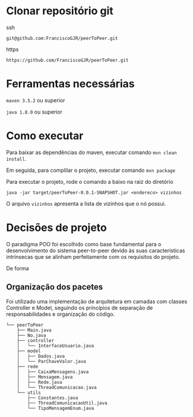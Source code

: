 # Clonar repositório git

ssh
```
git@github.com:FranciscoGJR/peerToPeer.git
```

https
```
https://github.com/FranciscoGJR/peerToPeer.git
```

# Ferramentas necessárias

`maven 3.5.2` ou superior

`java 1.8.0` ou superior

# Como executar

Para baixar as dependências do maven, executar comando `mvn clean install`.

Em seguida, para complilar o projeto, executar comando `mvn package`

Para executar o projeto, rode o comando a baixo na raiz do diretório

```
java -jar target/peerToPeer-0.0.1-SNAPSHOT.jar <endereco> vizinhos
```

O arquivo `vizinhos` apresenta a lista de vizinhos que o nó possui.

# Decisões de projeto

O paradigma POO foi escolhido como base fundamental para o desenvolvimento do sistema peer-to-peer devido às suas características intrínsecas que se alinham perfeitamente com os requisitos do projeto.

De forma 

## Organização dos pacetes

Foi utilizado uma implementação de arquitetura em camadas com classes Controller e Model, seguindo os princípios de separação de responsabilidades e organização do código.

```
└── peerToPeer
    ├── Main.java
    ├── No.java
    ├── controller
    │   └── InterfaceUsuario.java
    ├── model
    │   ├── Dados.java
    │   └── ParChaveValor.java
    ├── rede
    │   ├── CaixaMensagens.java
    │   ├── Mensagem.java
    │   ├── Rede.java
    │   └── ThreadComunicacao.java
    └── utils
        ├── Constantes.java
        ├── ThreadComunicacaoUtil.java
        └── TipoMensagemEnum.java
```
